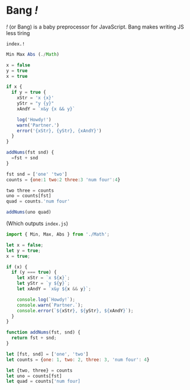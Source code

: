 # Bang *!*

*!* (or Bang) is a baby preprocessor for JavaScript. Bang makes writing JS less tiring

`index.!`
```JavaScript
Min Max Abs (./Math)

x = false
y = true
x = true

if x {
  if y = true {
    xStr = 'x {x}'
    yStr = "y {y}"
    xAndY = `x&y {x && y}`

    log('Howdy!')
    warn('Partner.')
    error('{xStr}, {yStr}, {xAndY}')
  }
}

addNums(fst snd) {
  =fst + snd
}

fst snd = ['one' 'two']
counts = {one:1 two:2 three:3 'num four':4}

two three = counts
uno = counts[fst]
quad = counts.'num four'

addNums(uno quad)
```

(Which outputs `index.js`)
```JavaScript
import { Min, Max, Abs } from './Math';

let x = false;
let y = true;
x = true;

if (x) {
  if (y === true) {
    let xStr = `x ${x}`;
    let yStr = `y ${y}`;
    let xAndY = `x&y ${x && y}`;

    console.log(`Howdy!`);
    console.warn(`Partner.`);
    console.error(`${xStr}, ${yStr}, ${xAndY}`);
  }
}

function addNums(fst, snd) {
  return fst + snd;
}

let [fst, snd] = ['one', 'two']
let counts = {one: 1, two: 2, three: 3, 'num four': 4}

let {two, three} = counts
let uno = counts[fst]
let quad = counts['num four]
```